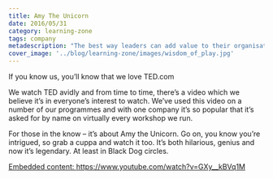 ```yaml
---
title: Amy The Unicorn
date: 2016/05/31
category: learning-zone
tags: company
metadescription: "The best way leaders can add value to their organisation, is to build capabilities and capacities of staff by bringing out their peoples’ potential whilst removing their own interference through coaching."
cover_image: '../blog/learning-zone/images/wisdom_of_play.jpg'
---
```


If you know us, you’ll know that we love TED.com

We watch TED avidly and from time to time, there’s a video which we believe it’s in everyone’s interest to watch. We’ve used this video on a number of our programmes and with one company it’s so popular that it’s asked for by name on virtually every workshop we run.

For those in the know – it’s about Amy the Unicorn. Go on, you know you’re intrigued, so grab a cuppa and watch it too. It’s both hilarious, genius and now it’s legendary. At least in Black Dog circles.

<a href="https://www.youtube.com/watch?v=GXy__kBVq1M" class="embedly-card" data-card-width="100%" data-card-controls="1">Embedded content: https://www.youtube.com/watch?v=GXy__kBVq1M</a>